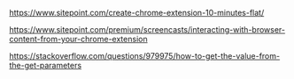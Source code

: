 https://www.sitepoint.com/create-chrome-extension-10-minutes-flat/

https://www.sitepoint.com/premium/screencasts/interacting-with-browser-content-from-your-chrome-extension

https://stackoverflow.com/questions/979975/how-to-get-the-value-from-the-get-parameters